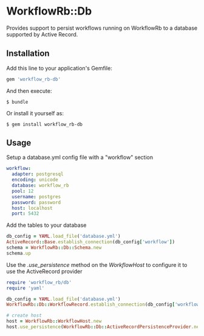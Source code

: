 # WorkflowRb::Db

Provides support to persist workflows running on WorkflowRb to a database supported by Active Record.

## Installation

Add this line to your application's Gemfile:

```ruby
gem 'workflow_rb-db'
```

And then execute:

    $ bundle

Or install it yourself as:

    $ gem install workflow_rb-db

## Usage

Setup a database.yml config file with a "workflow" section

```yaml
workflow:
  adapter: postgresql
  encoding: unicode
  database: workflow_rb
  pool: 12
  username: postgres
  password: password
  host: localhost
  port: 5432
```

Add the tables to your database

```ruby
db_config = YAML.load_file('database.yml')
ActiveRecord::Base.establish_connection(db_config['workflow'])
schema = WorkflowRb::Db::Schema.new
schema.up
```

Use the *.use_persistence* method on the *WorkflowHost* to configure it to use the ActiveRecord provider

```ruby
require 'workflow_rb/db'
require 'yaml'

db_config = YAML.load_file('database.yml')
WorkflowRb::Db::WorkflowRecord.establish_connection(db_config['workflow'])

# create host
host = WorkflowRb::WorkflowHost.new
host.use_persistence(WorkflowRb::Db::ActiveRecordPersistenceProvider.new)
```
